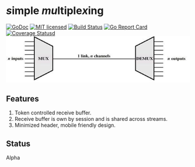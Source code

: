 # ***s***imple ***mu***ltiple***x***ing
[![GoDoc][1]][2] [![MIT licensed][3]][4] [![Build Status][5]][6] [![Go Report Card][7]][8] [![Coverage Statusd][9]][10]
![mux](mux.jpg)

[1]: https://godoc.org/github.com/xtaci/smux?status.svg
[2]: https://godoc.org/github.com/xtaci/smux
[3]: https://img.shields.io/badge/license-MIT-blue.svg
[4]: LICENSE
[5]: https://travis-ci.org/xtaci/smux.svg?branch=master
[6]: https://travis-ci.org/xtaci/smux
[7]: https://goreportcard.com/badge/github.com/xtaci/smux
[8]: https://goreportcard.com/report/github.com/xtaci/smux
[9]: https://codecov.io/gh/xtaci/smux/branch/master/graph/badge.svg
[10]: https://codecov.io/gh/xtaci/smux

## Features
1. Token controlled receive buffer.
1. Receive buffer is own by session and is shared across streams.
1. Minimized header, mobile friendly design.

## Status
Alpha
